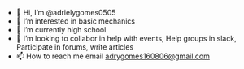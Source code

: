 - 👋 Hi, I’m @adrielygomes0505
- 👀 I’m interested in basic mechanics
- 🌱 I’m currently high school
- 💞️ I’m looking to collabor in help with events,
Help groups in slack,
Participate in forums,
write articles
- 📫 How to reach me email adrygomes160806@gmail.com

<!---
adrielygomes0505/adrielygomes0505 is a ✨ special ✨ repository because its `README.md` (this file) appears on your GitHub profile.
You can click the Preview link to take a look at your changes.
--->
